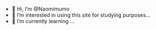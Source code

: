 - 👋 Hi, I’m @Naomimumo
- 👀 I’m interested in using this site for studying purposes...
- 🌱 I’m currently learning ...



<!---
Naomimumo/Naomimumo is a ✨ special ✨ repository because its `README.md` (this file) appears on your GitHub profile.
You can click the Preview link to take a look at your changes.
--->
